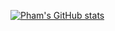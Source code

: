 [![Pham's GitHub stats](https://github-readme-stats.vercel.app/api?username=TriPham95)](https://github.com/TriPham95/Pham-s-Stats)
